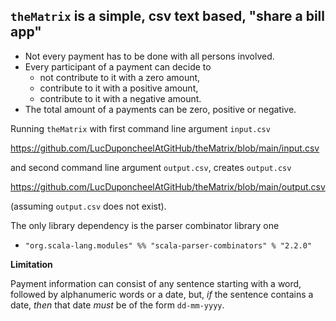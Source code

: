 ## `theMatrix` is a simple, csv text based, "share a bill app"

- Not every payment has to be done with all persons involved.
- Every participant of a payment can decide to 
  - not contribute to it with a zero amount,
  - contribute to it with a positive amount,
  - contribute to it with a negative amount.
- The total amount of a payments can be zero, positive or negative.

Running `theMatrix` with first command line argument `input.csv` 

https://github.com/LucDuponcheelAtGitHub/theMatrix/blob/main/input.csv

and second command line argument `output.csv`, creates `output.csv`

https://github.com/LucDuponcheelAtGitHub/theMatrix/blob/main/output.csv

(assuming `output.csv` does not exist).

The only library dependency is the parser combinator library one

 - `"org.scala-lang.modules" %% "scala-parser-combinators" % "2.2.0"`

**Limitation**

Payment information can consist of any sentence starting with a word, followed
by alphanumeric words or a date, but, *if* the sentence contains a date, *then*
that date *must* be of the form `dd-mm-yyyy`.
